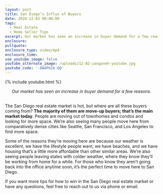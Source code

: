 ```yaml
---
layout: post
title: San Diego’s Influx of Buyers
date: 2020-12-03 00:00:00
tags:
  - Real Estate
  - Home Seller Tips
excerpt: Our market has seen an increase in buyer demand for a few reasons.
enclosure:
pullquote:
enclosure_type: video/mp4
enclosure_time:
use_youtube_image: false
youtube_alternate_image: /uploads/12-02-zanganeh-youtube.jpg
youtube_code: '-8WAPm1b-QQ'
---
```


{% include youtube.html %}

<center><em>Our market has seen an increase in buyer demand for a few reasons.</em></center>

<br>The San Diego real estate market is hot, but where are all these buyers coming from? **The majority of them are move-up buyers; that’s the main market today**. People are moving out of townhomes and condos and looking for more space. We’re also seeing many people move here from comparatively dense cities like Seattle, San Francisco, and Los Angeles to find more space.

Some of the reasons they’re moving here are because our weather is excellent, we have the lifestyle people want, we have beaches, and we have housing that’s a little more affordable than other similar areas. We’re also seeing people leaving states with colder weather, where they know they’ll be working from home for a while. For those who know they aren’t going back into the office anytime soon, it’s the perfect time to move here to San Diego.

If you want more tips for how to win in the San Diego real estate market or have any questions, feel free to reach out to us via phone or email.